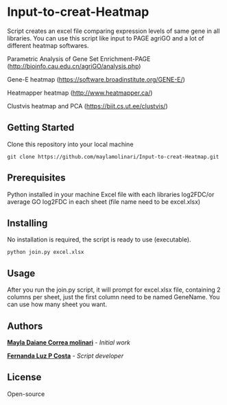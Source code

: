 # Input-to-creat-Heatmap
Script creates an excel file comparing expression levels of same gene in all libraries. You can use this script like input to PAGE agriGO and a lot of different heatmap softwares.

Parametric Analysis of Gene Set Enrichment-PAGE (http://bioinfo.cau.edu.cn/agriGO/analysis.php)

Gene-E heatmap (https://software.broadinstitute.org/GENE-E/)

Heatmapper heatmap (http://www.heatmapper.ca/)

Clustvis heatmap and PCA (https://biit.cs.ut.ee/clustvis/)

## Getting Started

Clone this repository into your local machine

```
git clone https://github.com/maylamolinari/Input-to-creat-Heatmap.git
```

## Prerequisites

Python installed in your machine
Excel file with each libraries log2FDC/or average GO log2FDC in each sheet (file name need to be excel.xlsx)

## Installing

No installation is required, the script is ready to use (executable).

```
python join.py excel.xlsx
```

## Usage

After you run the join.py script, it will prompt for excel.xlsx file, containing 2 columns per sheet, just the first column need to be named GeneName. You can use how many sheet you want.

## Authors

**[Mayla Daiane Correa molinari](https://github.com/maylamolinari)** - *Initial work*

**[Fernanda Luz P Costa](https://github.com/fernandalpcosta)** - *Script developer*

## License

Open-source



